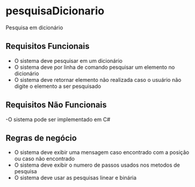 # pesquisaDicionario
Pesquisa em dicionário 
## Requisitos Funcionais
 - O sistema deve pesquisar em um dicionário
 - O sistema deve por linha de comando pesquisar um elemento no dicionário
 - O sistema deve retornar elemento não realizada caso o usuário não digite o elemento a ser pesquisado
## Requisitos Não Funcionais 
 -O sistema pode ser implementado em C#
## Regras de negócio
  - O sistema deve exibir uma mensagem caso encontrado com a posição ou caso não encontrado
  - O sistema deve exibir o numero de passos usados nos metodos de pesquisa
  - O sistema deve usar as pesquisas linear e binária
